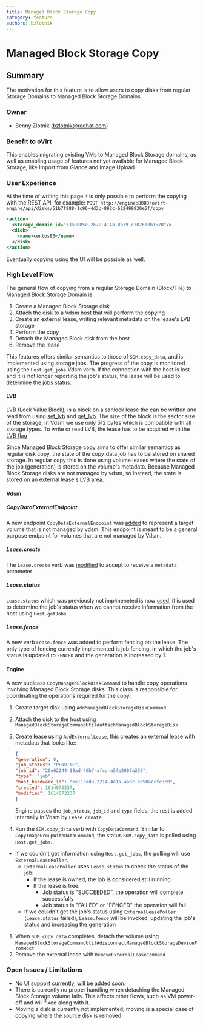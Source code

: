 ```yaml
---
title: Managed Block Storage Copy
category: feature
authors: bzlotnik
---
```


# Managed Block Storage Copy

## Summary
The motivation for this feature is to allow users to copy disks from regular Storage Domains to Managed Block Storage Domains. 

### Owner
*   Benny Zlotnik (<bzlotnik@redhat.com>)

### Benefit to oVirt

This enables migrating existing VMs to Managed Block Storage domains, as well as enabling usage of features not yet available for Managed Block Storage, like Import from Glance and Image Upload.

### User Experience

At the time of writing this page it is only possible to perform the copying with the REST API, for example:
`POST http://engine:8080/ovirt-engine/api/disks/51b7f988-1c96-4d3c-892c-622499930e5f/copy`
```xml
<action>
  <storage_domain id="33a0885e-2672-414a-8b79-c7026b0b1570"/>
  <disk>
    <name>centos83</name>
  </disk>
</action>
```

Eventually copying using the UI will be possible as well.

### High Level Flow

The general flow of copying from a regular Storage Domain (Block/File) to Managed Block Storage Domain is:
1. Create a Managed Block Storage disk
2. Attach the disk to a Vdsm host that will perform the copying
3. Create an external lease, writing relevant metadata on the lease's LVB storage
4. Perform the copy
5. Detach the Managed Block disk from the host
6. Remove the lease

This features offers similar semantics to those of `SDM.copy_data`, and is implemented using storage jobs.
The progress of the copy is monitored using the `Host.get_jobs` Vdsm verb.
If the connection with the host is lost and it is not longer reporting the job's status, the lease will be used to determine the jobs status.

#### LVB

LVB (Lock Value Block), is a block on a sanlock lease the can be written and read from using [set_lvb](https://pagure.io/sanlock/c/2ea4446a06079a71266fd9f5066dd2909c7546d6?branch=master) and [get_lvb](https://pagure.io/sanlock/c/9034b7b9c7bae930c57de9d96dd8280343baf5f1?branch=master). The size of the block is the sector size of the storage, in Vdsm we use only 512 bytes which is compatible with all storage types.
To write or read LVB, the lease has to be acquired with the [LVB flag](https://pagure.io/sanlock/c/4e36aad261de84c44318f4e14549cacb2578d913?branch=master)

Since Managed Block Storage copy aims to offer similar semantics as regular disk copy, the state of the copy_data job has to be stored on shared storage. In regular copy this is done using volume leases where the state of the job (generation) is stored on the volume's metadata. Because Managed Block Storage disks are not managed by vdsm, so instead, the state is stored on an external lease's LVB area.

#### Vdsm

##### CopyDataExternalEndpoint
A new endpoint `CopyDataExternalEndpoint` was [added](https://gerrit.ovirt.org/c/vdsm/+/112801/20/lib/vdsm/api/vdsm-api.yml) to represent a target volume that is not managed by vdsm. This endpoint is meant to be a general purpose endpoint for volumes that are not managed by Vdsm.

##### Lease.create
The `Lease.create` verb was [modified](https://gerrit.ovirt.org/c/vdsm/+/113672) to accept to receive a `metadata` parameter


##### Lease.status
`Lease.status` which was previously not implmeneted is now [used](https://gerrit.ovirt.org/c/vdsm/+/113718/19), it is used to determine the job's status when we cannot receive information from the host using `Host.getJobs`.

##### Lease.fence
A new verb `Lease.fence` was added to perform fencing on the lease. The only type of fencing currently implemented is job fencing, in which the job's status is updated to `FENCED` and the generation is increased by 1.

#### Engine

A new sublcass `CopyManagedBlockDiskCommand` to handle copy operations involving Managed Block Storage disks. This class is responsible for coordinating the operations required for the copy:
1. Create target disk using `AddManagedBlockStorageDiskCommand`
2. Attach the disk to the host using `ManagedBlockStorageCommandUtil#attachManagedBlockStorageDisk`
3. Create lease using `AddExternalLease`, this creates an external lease with metadata that looks like:
    ```json
    {
    "generation": 0,
    "job_status": "PENDING",
    "job_id": "20e62244-19ad-46b7-afcc-a5fe2007a259",
    "type": "job",
    "host_hardware_id": "6e11cad3-2214-4e1a-aadc-e050accfe3c0",
    "created": 1614073237,
    "modified": 1614073237
    }
    ```

    Engine passes the `job_status`, `job_id` and `type` fields, the rest is added internally in Vdsm by `Lease.create`.
4. Run the `SDM.copy_data` verb with `CopyDataCommand`. Similar to `CopyImageGroupWithDataCommand`, the status `SDM.copy_data` is polled using `Host.get_jobs`.
 * If we couldn't get information using `Host.get_jobs`, the polling will use `ExternalLeasePoller`.
   * `ExternalLeasePoller` uses `Lease.status` to check the status of the job:
     * If the lease is owned, the job is considered still running
     * If the lease is free:
       * Job status is "SUCCEEDED", the operation will complete successfully
       * Job status is "FAILED" or "FENCED" the operation will fail
   * If we couldn't get the job's status using `ExternalLeasePoller` (`Lease.status` failed), `Lease.fence` will be invoked, updating the job's status and increasing the generation
1. When `SDM.copy_data` completes, detach the volume using `ManagedBlockStorageCommandUtil#disconnectManagedBlockStorageDeviceFromHost`
2. Remove the external lease with `RemoveExternalLeaseCommand`

### Open Issues / Limitations
- [No UI support currently, will be added soon.](https://bugzilla.redhat.com/show_bug.cgi?id=1954404)
- There is currently no proper handling when detaching the Managed Block Storage volume fails. This affects other flows, such as VM power-off and will fixed along with it.
- Moving a disk is currently not implemented, moving is a special case of copying where the source disk is removed
